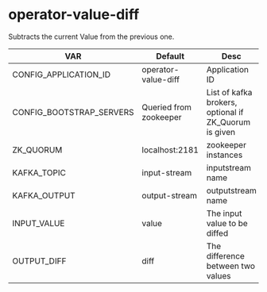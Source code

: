 # operator-value-diff

Subtracts the current Value from the previous one.

VAR | Default | Desc
------------- | ------------- | -------------
CONFIG_APPLICATION_ID  | operator-value-diff | Application ID
CONFIG_BOOTSTRAP_SERVERS  | Queried from zookeeper | List of kafka brokers, optional if ZK_Quorum is given
ZK_QUORUM  | localhost:2181 | zookeeper instances
KAFKA_TOPIC  | input-stream | inputstream name
KAFKA_OUTPUT  | output-stream | outputstream name
INPUT_VALUE  | value | The input value to be diffed
OUTPUT_DIFF  | diff | The difference between two values
